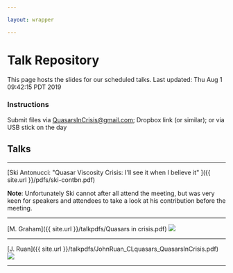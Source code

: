 ```yaml
---

layout: wrapper

---
```


# Talk Repository

This page hosts the slides for our scheduled talks.
Last updated: Thu Aug  1 09:42:15 PDT 2019

### Instructions

Submit files via [QuasarsInCrisis@gmail.com](mailto:quasarsincrisis@gmail.com); Dropbox link (or similar); or via USB stick on the day

## Talks

---

[Ski Antonucci: "Quasar Viscosity Crisis: I'll see it when I believe it" ]({{ site.url }}/pdfs/ski-contbn.pdf)  

**Note**: Unfortunately Ski cannot after all attend the meeting, but was very keen for speakers and attendees to take a look at his contribution before the meeting.

---

[M. Graham]({{ site.url }}/talkpdfs/Quasars in crisis.pdf)
<image src="{{ site.url }}/talkpngs/Quasars in crisis.png" />

---

[J. Ruan]({{ site.url }}/talkpdfs/JohnRuan_CLquasars_QuasarsInCrisis.pdf)
<image src="{{ site.url }}/talkpngs/JohnRuan_CLquasars_QuasarsInCrisis.png" />

---




